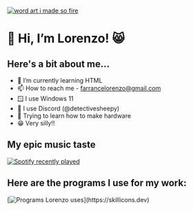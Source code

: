 [![word art i made so fire](https://github.com/detectivesheepy/detectivesheepy/blob/main/word%20art%20logo.png?raw=true)](https://lorenzofarrance.straw.page)
# 👋 Hi, I’m Lorenzo! 😸

## Here's a bit about me...
- 🌱 I’m currently learning HTML
- 📫 How to reach me - farrancelorenzo@gmail.com
- 🪟 I use Windows 11
- 💬 I use Discord (@detectivesheepy)
- 🤖 Trying to learn how to make hardware
- 😁 Very silly!!

## My epic music taste
<div align="left">
  <a href="https://open.spotify.com/user/31cy5ctvayjnoh4qsrmy5c2szjy4">
    <img src="https://spotify-recently-played-readme.vercel.app/api?user=31cy5ctvayjnoh4qsrmy5c2szjy4&count=5" alt="Spotify recently played"  />
  </a>
</div>

## Here are the programs I use for my work: 
[![Programs Lorenzo uses](https://skillicons.dev/icons?i=html,bitbucket,discord,bots,github,js,powershell,windows,)](https://skillicons.dev)
